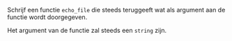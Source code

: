 Schrijf een functie `echo_file` die steeds teruggeeft wat als argument aan de functie wordt doorgegeven.

Het argument van de functie zal steeds een `string` zijn.

